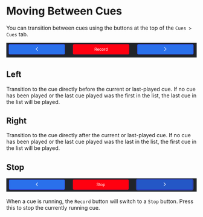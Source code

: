 # Moving Between Cues

You can transition between cues using the buttons at the top of the `Cues > Cues` tab.

![Cue motion buttons](../images/cue_motion_buttons.png)

## Left

Transition to the cue directly before the current or last-played cue. If no cue has been played or the last cue played was the first in the list, the last cue in the list will be played.

## Right

Transition to the cue directly after the current or last-played cue. If no cue has been played or the last cue played was the last in the list, the first cue in the list will be played.

## Stop

![Cue motion buttons running](../images/cue_motion_buttons_running.png)

When a cue is running, the `Record` button will switch to a `Stop` button. Press this to stop the currently running cue.